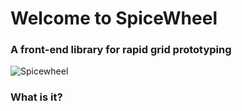 # Welcome to SpiceWheel
### A front-end library for rapid grid prototyping
![Spicewheel](https://res.cloudinary.com/heab4q3lg/image/upload/v1496022931/spicewheel.jpg)

### What is it?
